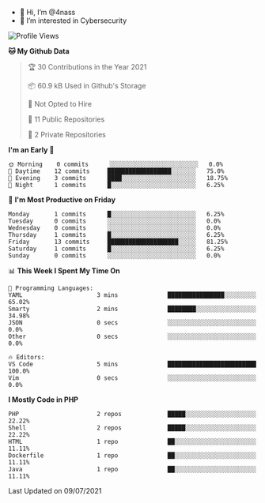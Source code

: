 - 👋 Hi, I’m @4nass
- 👀 I’m interested in Cybersecurity

<!--START_SECTION:waka-->
![Profile Views](http://img.shields.io/badge/Profile%20Views-0-blue)

**🐱 My Github Data** 

> 🏆 30 Contributions in the Year 2021
 > 
> 📦 60.9 kB Used in Github's Storage 
 > 
> 🚫 Not Opted to Hire
 > 
> 📜 11 Public Repositories 
 > 
> 🔑 2 Private Repositories  
 > 
**I'm an Early 🐤** 

```text
🌞 Morning    0 commits      ░░░░░░░░░░░░░░░░░░░░░░░░░   0.0% 
🌆 Daytime    12 commits     ██████████████████░░░░░░░   75.0% 
🌃 Evening    3 commits      ████░░░░░░░░░░░░░░░░░░░░░   18.75% 
🌙 Night      1 commits      █░░░░░░░░░░░░░░░░░░░░░░░░   6.25%

```
📅 **I'm Most Productive on Friday** 

```text
Monday       1 commits      █░░░░░░░░░░░░░░░░░░░░░░░░   6.25% 
Tuesday      0 commits      ░░░░░░░░░░░░░░░░░░░░░░░░░   0.0% 
Wednesday    0 commits      ░░░░░░░░░░░░░░░░░░░░░░░░░   0.0% 
Thursday     1 commits      █░░░░░░░░░░░░░░░░░░░░░░░░   6.25% 
Friday       13 commits     ████████████████████░░░░░   81.25% 
Saturday     1 commits      █░░░░░░░░░░░░░░░░░░░░░░░░   6.25% 
Sunday       0 commits      ░░░░░░░░░░░░░░░░░░░░░░░░░   0.0%

```


📊 **This Week I Spent My Time On** 

```text
💬 Programming Languages: 
YAML                     3 mins              ████████████████░░░░░░░░░   65.02% 
Smarty                   2 mins              ████████░░░░░░░░░░░░░░░░░   34.98% 
JSON                     0 secs              ░░░░░░░░░░░░░░░░░░░░░░░░░   0.0% 
Other                    0 secs              ░░░░░░░░░░░░░░░░░░░░░░░░░   0.0%

🔥 Editors: 
VS Code                  5 mins              █████████████████████████   100.0% 
Vim                      0 secs              ░░░░░░░░░░░░░░░░░░░░░░░░░   0.0%

```

**I Mostly Code in PHP** 

```text
PHP                      2 repos             █████░░░░░░░░░░░░░░░░░░░░   22.22% 
Shell                    2 repos             █████░░░░░░░░░░░░░░░░░░░░   22.22% 
HTML                     1 repo              ██░░░░░░░░░░░░░░░░░░░░░░░   11.11% 
Dockerfile               1 repo              ██░░░░░░░░░░░░░░░░░░░░░░░   11.11% 
Java                     1 repo              ██░░░░░░░░░░░░░░░░░░░░░░░   11.11%

```



 Last Updated on 09/07/2021
<!--END_SECTION:waka-->

<!---
4nass/4nass is a ✨ special ✨ repository because its `README.md` (this file) appears on your GitHub profile.
You can click the Preview link to take a look at your changes.
--->
